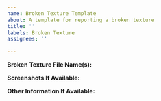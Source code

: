 ```yaml
---
name: Broken Texture Template
about: A template for reporting a broken texture
title: ''
labels: Broken Texture
assignees: ''

---
```


**Broken Texture File Name(s):**



**Screenshots If Available:**



**Other Information If Available:**
